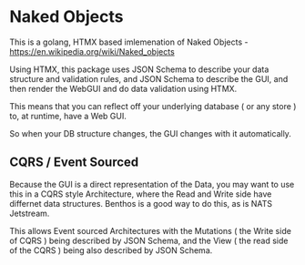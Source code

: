 # Naked Objects

This is a golang, HTMX based imlemenation of Naked Objects - https://en.wikipedia.org/wiki/Naked_objects

Using HTMX, this package uses JSON Schema to describe your data structure and validation rules, and JSON Schema to describe the GUI, and then render the WebGUI and do data validation using HTMX.

This means that you can reflect off your underlying database ( or any store ) to, at runtime, have a Web GUI.

So when your DB structure changes, the GUI changes with it automatically.

## CQRS / Event Sourced

Because the GUI is a direct representation of the Data, you may want to use this in a CQRS style Architecture, where the Read and Write side have differnet data structures. Benthos is a good way to do this, as is NATS Jetstream. 

This allows Event sourced Architectures with the Mutations ( the Write side of CQRS ) being described by JSON Schema, and the View ( the read side of the CQRS ) being also described by JSON Schema. 

